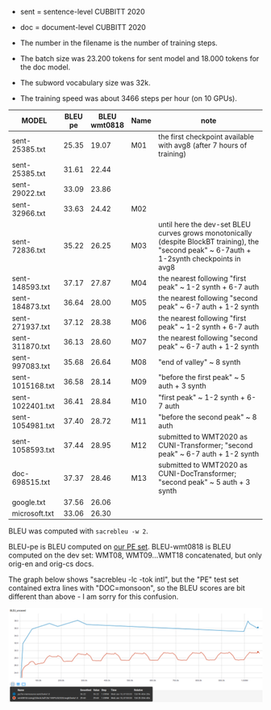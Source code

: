 - sent = sentence-level CUBBITT 2020
- doc  = document-level CUBBITT 2020

- The number in the filename is the number of training steps.
- The batch size was 23.200 tokens for sent model and 18.000 tokens for the doc model.
- The subword vocabulary size was 32k.
- The training speed was about 3466 steps per hour (on 10 GPUs).

| MODEL              | BLEU<br>pe  | BLEU<br>wmt0818 | Name | note |
|-|-|-|-|-|
| sent-25385.txt     | 25.35 | 19.07 | M01 | the first checkpoint available with avg8 (after 7 hours of training)|
| sent-25385.txt     | 31.61 | 22.44 |     | |
| sent-29022.txt     | 33.09 | 23.86 |     | |
| sent-32966.txt     | 33.63 | 24.42 | M02 | |
| sent-72836.txt     | 35.22 | 26.25 | M03 | until here the dev-set BLEU curves grows monotonically (despite BlockBT training), the "second peak" ~ 6-7auth + 1-2synth checkpoints in avg8 |
| sent-148593.txt    | 37.17 | 27.87 | M04 | the nearest following "first peak" ~ 1-2 synth + 6-7 auth |
| sent-184873.txt    | 36.64 | 28.00 | M05 | the nearest following "second peak" ~ 6-7 auth + 1-2 synth |
| sent-271937.txt    | 37.12 | 28.38 | M06 | the nearest following "first peak" ~ 1-2 synth + 6-7 auth |
| sent-311870.txt    | 36.13 | 28.60 | M07 | the nearest following "second peak" ~ 6-7 auth + 1-2 synth |
| sent-997083.txt    | 35.68 | 26.64 | M08 | "end of valley" ~ 8 synth |
| sent-1015168.txt   | 36.58 | 28.14 | M09 | "before the first peak" ~ 5 auth + 3 synth |
| sent-1022401.txt   | 36.41 | 28.84 | M10 | "first peak" ~ 1-2 synth + 6-7 auth |
| sent-1054981.txt   | 37.40 | 28.72 | M11 | "before the second peak" ~ 8 auth|
| sent-1058593.txt   | 37.44 | 28.95 | M12 | submitted to WMT2020 as CUNI-Transformer; "second peak" ~ 6-7 auth + 1-2 synth |
| doc-698515.txt     | 37.37 | 28.46 | M13 | submitted to WMT2020 as CUNI-DocTransformer; "second peak" ~ 5 auth + 3 synth |
| google.txt         | 37.56 | 26.06 |     |  |
| microsoft.txt      | 33.06 | 26.30 |     |  |

BLEU was computed with `sacrebleu -w 2`.

BLEU-pe is BLEU computed on [our PE set](https://github.com/ELITR/nmt-pe-effects-2020/blob/master/docs/translations/sgm/REFERENCE.sgm).
BLEU-wmt0818 is BLEU computed on the dev set: WMT08, WMT09...WMT18 concatenated, but only orig-en and orig-cs docs.

The graph below shows "sacrebleu -lc -tok intl", but the "PE" test set contained extra lines with "DOC=monsoon", so the BLEU scores are bit different than above - I am sorry for this confusion.

![BLEU learning curves](BLEU-sent-cubbitt-2020.png)
